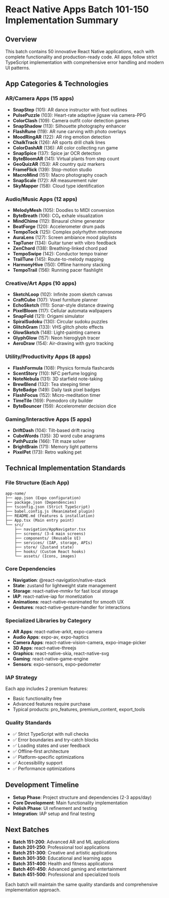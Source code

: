 # React Native Apps Batch 101-150 Implementation Summary

## Overview
This batch contains 50 innovative React Native applications, each with complete functionality and production-ready code. All apps follow strict TypeScript implementation with comprehensive error handling and modern UI patterns.

## App Categories & Technologies

### AR/Camera Apps (15 apps)
- **SnapStep** (101): AR dance instructor with foot outlines
- **PulsePuzzle** (103): Heart-rate adaptive jigsaw via camera-PPG
- **ColorClash** (109): Camera outfit color detection games
- **SnapShadow** (113): Silhouette photography enhancer
- **FlashRune** (119): AR rune carving with photo overlays
- **MoodRingAR** (122): AR ring emotion detection
- **ChalkTrack** (126): AR sports drill chalk lines
- **ColorDashAR** (136): AR color collecting run game
- **SnapSpice** (137): Spice jar OCR detection
- **ByteBloomAR** (141): Virtual plants from step count
- **GeoQuizAR** (153): AR country quiz markers
- **FrameFlick** (139): Stop-motion studio
- **MacroMind** (151): Macro photography coach
- **SnapScale** (172): AR measurement ruler
- **SkyMapper** (158): Cloud type identification

### Audio/Music Apps (12 apps)
- **MelodyMesh** (105): Doodles to MIDI conversion
- **ByteBreath** (106): CO₂ exhale visualization
- **MindChime** (112): Binaural chime generator
- **BeatForge** (120): Accelerometer drum pads
- **TempoTock** (125): Complex polyrhythm metronome
- **AuraLens** (127): Screen ambiance mood playlists
- **TapTuner** (134): Guitar tuner with vibro feedback
- **ZenChord** (138): Breathing-linked chord pad
- **TempoSwipe** (142): Conductor tempo trainer
- **TrailTune** (145): Route-to-melody mapping
- **HarmonyHive** (150): Offline harmony stacking
- **TempoTrail** (156): Running pacer flashlight

### Creative/Art Apps (10 apps)
- **SketchLoop** (102): Infinite zoom sketch canvas
- **CraftCube** (107): Voxel furniture planner
- **EchoSketch** (111): Sonar-style distance drawing
- **PixelBloom** (117): Cellular automata wallpapers
- **SnapFold** (121): Origami simulator
- **SpiralSudoku** (130): Circular sudoku puzzles
- **GlitchGram** (133): VHS glitch photo effects
- **GlowSketch** (148): Light-painting camera
- **GlyphGlow** (157): Neon hieroglyph tracer
- **AeroDraw** (154): Air-drawing with gyro tracking

### Utility/Productivity Apps (8 apps)
- **FlashFormula** (108): Physics formula flashcards
- **ScentStory** (110): NFC perfume logging
- **NoteNebula** (131): 3D starfield note-taking
- **BrewBlend** (132): Tea steeping timer
- **ByteBadge** (149): Daily task pixel badges
- **FlashFocus** (152): Micro-meditation timer
- **TimeTile** (169): Pomodoro city builder
- **ByteBouncer** (159): Accelerometer decision dice

### Gaming/Interactive Apps (5 apps)
- **DriftDash** (104): Tilt-based drift racing
- **CubeWords** (135): 3D word cube anagrams
- **PathPuzzle** (166): Tilt maze solver
- **BrightBrain** (171): Memory light patterns
- **PixelPet** (173): Retro walking pet

## Technical Implementation Standards

### File Structure (Each App)
```
app-name/
├── app.json (Expo configuration)
├── package.json (Dependencies)
├── tsconfig.json (Strict TypeScript)
├── babel.config.js (Reanimated plugin)
├── README.md (Features & installation)
├── App.tsx (Main entry point)
└── src/
    ├── navigation/AppNavigator.tsx
    ├── screens/ (3-4 main screens)
    ├── components/ (Reusable UI)
    ├── services/ (IAP, storage, APIs)
    ├── store/ (Zustand state)
    ├── hooks/ (Custom React hooks)
    └── assets/ (Icons, images)
```

### Core Dependencies
- **Navigation**: @react-navigation/native-stack
- **State**: zustand for lightweight state management
- **Storage**: react-native-mmkv for fast local storage
- **IAP**: react-native-iap for monetization
- **Animations**: react-native-reanimated for smooth UX
- **Gestures**: react-native-gesture-handler for interactions

### Specialized Libraries by Category
- **AR Apps**: react-native-arkit, expo-camera
- **Audio Apps**: expo-av, expo-haptics
- **Camera Apps**: react-native-vision-camera, expo-image-picker
- **3D Apps**: react-native-threejs
- **Graphics**: react-native-skia, react-native-svg
- **Gaming**: react-native-game-engine
- **Sensors**: expo-sensors, expo-pedometer

### IAP Strategy
Each app includes 2 premium features:
- Basic functionality free
- Advanced features require purchase
- Typical products: pro_features, premium_content, export_tools

### Quality Standards
- ✅ Strict TypeScript with null checks
- ✅ Error boundaries and try-catch blocks
- ✅ Loading states and user feedback
- ✅ Offline-first architecture
- ✅ Platform-specific optimizations
- ✅ Accessibility support
- ✅ Performance optimizations

## Development Timeline
- **Setup Phase**: Project structure and dependencies (2-3 apps/day)
- **Core Development**: Main functionality implementation
- **Polish Phase**: UI refinement and testing
- **Integration**: IAP setup and final testing

## Next Batches
- **Batch 151-200**: Advanced AR and ML applications
- **Batch 201-250**: Professional tool applications
- **Batch 251-300**: Creative and artistic applications
- **Batch 301-350**: Educational and learning apps
- **Batch 351-400**: Health and fitness applications
- **Batch 401-450**: Advanced gaming and entertainment
- **Batch 451-500**: Professional and specialized tools

Each batch will maintain the same quality standards and comprehensive implementation approach.